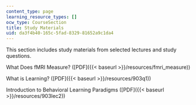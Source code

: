 ```yaml
---
content_type: page
learning_resource_types: []
ocw_type: CourseSection
title: Study Materials
uid: da3f4b40-165c-5fad-8329-81652a9c1da4
---
```


This section includes study materials from selected lectures and study questions.

What Does fMRI Measure? ([PDF]({{< baseurl >}}/resources/fmri_measure))

What is Learning? ([PDF]({{< baseurl >}}/resources/903q1))

Introduction to Behavioral Learning Paradigms ([PDF]({{< baseurl >}}/resources/903lec2))